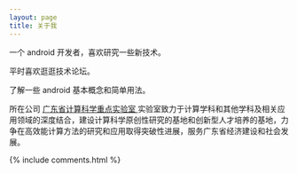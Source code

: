 ```yaml
---
layout: page
title: 关于我 
---
```


一个 android 开发者，喜欢研究一些新技术。
<p>
平时喜欢逛逛技术论坛。
<p>
了解一些 android 基本概念和简单用法。

<p>

所在公司
<a target="_blank" href="https://www.talkingdata.com/"> 广东省计算科学重点实验室 </a>
实验室致力于计算学科和其他学科及相关应用领域的深度结合，建设计算科学原创性研究的基地和创新型人才培养的基地，力争在高效能计算方法的研究和应用取得突破性进展，服务广东省经济建设和社会发展。

{% include comments.html %}



